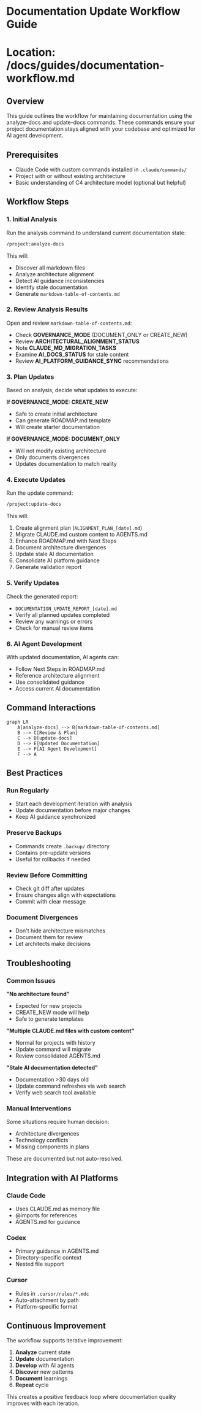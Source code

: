 # Documentation Update Workflow Guide
# Location: /docs/guides/documentation-workflow.md

## Overview

This guide outlines the workflow for maintaining documentation using the analyze-docs and update-docs commands. These commands ensure your project documentation stays aligned with your codebase and optimized for AI agent development.

## Prerequisites

- Claude Code with custom commands installed in `.claude/commands/`
- Project with or without existing architecture
- Basic understanding of C4 architecture model (optional but helpful)

## Workflow Steps

### 1. Initial Analysis

Run the analysis command to understand current documentation state:

```bash
/project:analyze-docs
```

This will:
- Discover all markdown files
- Analyze architecture alignment
- Detect AI guidance inconsistencies
- Identify stale documentation
- Generate `markdown-table-of-contents.md`

### 2. Review Analysis Results

Open and review `markdown-table-of-contents.md`:

- Check **GOVERNANCE_MODE** (DOCUMENT_ONLY or CREATE_NEW)
- Review **ARCHITECTURAL_ALIGNMENT_STATUS**
- Note **CLAUDE_MD_MIGRATION_TASKS**
- Examine **AI_DOCS_STATUS** for stale content
- Review **AI_PLATFORM_GUIDANCE_SYNC** recommendations

### 3. Plan Updates

Based on analysis, decide what updates to execute:

**If GOVERNANCE_MODE: CREATE_NEW**
- Safe to create initial architecture
- Can generate ROADMAP.md template
- Will create starter documentation

**If GOVERNANCE_MODE: DOCUMENT_ONLY**
- Will not modify existing architecture
- Only documents divergences
- Updates documentation to match reality

### 4. Execute Updates

Run the update command:

```bash
/project:update-docs
```

This will:
1. Create alignment plan (`ALIGNMENT_PLAN_[date].md`)
2. Migrate CLAUDE.md custom content to AGENTS.md
3. Enhance ROADMAP.md with Next Steps
4. Document architecture divergences
5. Update stale AI documentation
6. Consolidate AI platform guidance
7. Generate validation report

### 5. Verify Updates

Check the generated report:
- `DOCUMENTATION_UPDATE_REPORT_[date].md`
- Verify all planned updates completed
- Review any warnings or errors
- Check for manual review items

### 6. AI Agent Development

With updated documentation, AI agents can:
- Follow Next Steps in ROADMAP.md
- Reference architecture alignment
- Use consolidated guidance
- Access current AI documentation

## Command Interactions

```mermaid
graph LR
    A[analyze-docs] --> B[markdown-table-of-contents.md]
    B --> C[Review & Plan]
    C --> D[update-docs]
    D --> E[Updated Documentation]
    E --> F[AI Agent Development]
    F --> A
```

## Best Practices

### Run Regularly
- Start each development iteration with analysis
- Update documentation before major changes
- Keep AI guidance synchronized

### Preserve Backups
- Commands create `.backup/` directory
- Contains pre-update versions
- Useful for rollbacks if needed

### Review Before Committing
- Check git diff after updates
- Ensure changes align with expectations
- Commit with clear message

### Document Divergences
- Don't hide architecture mismatches
- Document them for review
- Let architects make decisions

## Troubleshooting

### Common Issues

**"No architecture found"**
- Expected for new projects
- CREATE_NEW mode will help
- Safe to generate templates

**"Multiple CLAUDE.md files with custom content"**
- Normal for projects with history
- Update command will migrate
- Review consolidated AGENTS.md

**"Stale AI documentation detected"**
- Documentation >30 days old
- Update command refreshes via web search
- Verify web search tool available

### Manual Interventions

Some situations require human decision:
- Architecture divergences
- Technology conflicts
- Missing components in plans

These are documented but not auto-resolved.

## Integration with AI Platforms

### Claude Code
- Uses CLAUDE.md as memory file
- @imports for references
- AGENTS.md for guidance

### Codex
- Primary guidance in AGENTS.md
- Directory-specific context
- Nested file support

### Cursor
- Rules in `.cursor/rules/*.mdc`
- Auto-attachment by path
- Platform-specific format

## Continuous Improvement

The workflow supports iterative improvement:

1. **Analyze** current state
2. **Update** documentation
3. **Develop** with AI agents
4. **Discover** new patterns
5. **Document** learnings
6. **Repeat** cycle

This creates a positive feedback loop where documentation quality improves with each iteration.
